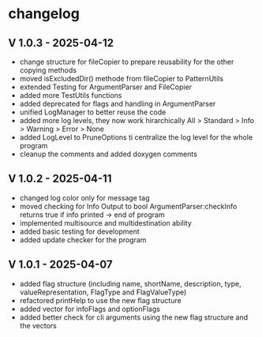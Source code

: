 # changelog

## V 1.0.3 - 2025-04-12
- change structure for fileCopier to prepare reusability for the other copying methods
- moved isExcludedDir() methode from fileCopier to PatternUtils
- extended Testing for ArgumentParser and FileCopier
- added more TestUtils functions
- added deprecated for flags and handling in ArgumentParser
- unified LogManager to better reuse the code
- added more log levels, they now work hirarchically All > Standard > Info > Warning > Error > None
- added LogLevel to PruneOptions ti centralize the log level for the whole program
- cleanup the comments and added doxygen comments

## V 1.0.2 - 2025-04-11
- changed log color only for message tag
- moved checking for Info Output to bool ArgumentParser:checkInfo returns true if info printed -> end of program
- implemented multisource and multidestination ability
- added basic testing for development
- added update checker for the program

## V 1.0.1 - 2025-04-07
- added flag structure (including name, shortName, description, type, valueRepresentation, FlagType and FlagValueType)
- refactored printHelp to use the new flag structure
- added vector for infoFlags and optionFlags
- added better check for cli arguments using the new flag structure and the vectors
